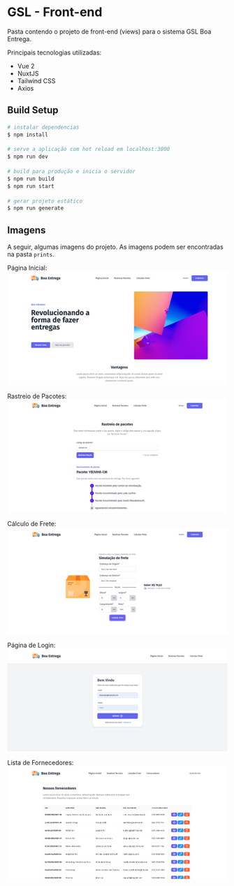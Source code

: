 # GSL - Front-end

Pasta contendo o projeto de front-end (views) para o sistema GSL Boa Entrega.

Principais tecnologias utilizadas:
- Vue 2
- NuxtJS
- Tailwind CSS
- Axios

## Build Setup

```bash
# instalar dependencias
$ npm install

# serve a aplicação com hot reload em localhost:3000
$ npm run dev

# build para produção e inicia o servidor
$ npm run build
$ npm run start

# gerar projeto estático
$ npm run generate
```

## Imagens
A seguir, algumas imagens do projeto. As imagens podem ser encontradas na pasta `prints`.

Página Inicial:
![Página Inicial](https://github.com/danilopinotti/puc-minas-tcc/raw/master/frontend/prints/01.png)

Rastreio de Pacotes:
![Rastreio de Pacotes](https://github.com/danilopinotti/puc-minas-tcc/raw/master/frontend/prints/02.png)

Cálculo de Frete:
![Cálculo de Frete](https://github.com/danilopinotti/puc-minas-tcc/raw/master/frontend/prints/03.png)

Página de Login:
![Página de Login](https://github.com/danilopinotti/puc-minas-tcc/raw/master/frontend/prints/04.png)

Lista de Fornecedores:
![Lista de Fornecedores](https://github.com/danilopinotti/puc-minas-tcc/raw/master/frontend/prints/05.png)
